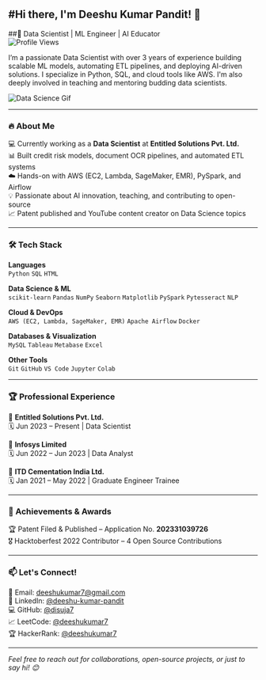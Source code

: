 #Hi there, I'm Deeshu Kumar Pandit! 👋  
---
##🚀 Data Scientist | ML Engineer | AI Educator  
![Profile Views](https://komarev.com/ghpvc/?username=disuja7&color=blue)

I’m a passionate Data Scientist with over 3 years of experience building scalable ML models, automating ETL pipelines, and deploying AI-driven solutions. I specialize in Python, SQL, and cloud tools like AWS. I'm also deeply involved in teaching and mentoring budding data scientists.

![Data Science Gif](https://media.giphy.com/media/QpVUMRUJGokfqXyfa1/giphy.gif)

---

### 🔥 About Me  
💻 Currently working as a **Data Scientist** at **Entitled Solutions Pvt. Ltd.**  
📊 Built credit risk models, document OCR pipelines, and automated ETL systems  
☁️ Hands-on with AWS (EC2, Lambda, SageMaker, EMR), PySpark, and Airflow  
💡 Passionate about AI innovation, teaching, and contributing to open-source  
📈 Patent published and YouTube content creator on Data Science topics  

---

### 🛠️ Tech Stack  

**Languages**  
`Python` `SQL` `HTML`

**Data Science & ML**  
`scikit-learn` `Pandas` `NumPy` `Seaborn` `Matplotlib` `PySpark` `Pytesseract` `NLP`

**Cloud & DevOps**  
`AWS (EC2, Lambda, SageMaker, EMR)` `Apache Airflow` `Docker`

**Databases & Visualization**  
`MySQL` `Tableau` `Metabase` `Excel`

**Other Tools**  
`Git` `GitHub` `VS Code` `Jupyter` `Colab`

---

### 🏆 Professional Experience  

💼 **Entitled Solutions Pvt. Ltd.**  
🗓 Jun 2023 – Present | Data Scientist  

💼 **Infosys Limited**  
🗓 Jun 2022 – Jun 2023 | Data Analyst  

💼 **ITD Cementation India Ltd.**  
🗓 Jan 2021 – May 2022 | Graduate Engineer Trainee  

---

### 🏅 Achievements & Awards  

🏆 Patent Filed & Published – Application No. **202331039726**  
🎖 Hacktoberfest 2022 Contributor – 4 Open Source Contributions  

---

### 📫 Let's Connect!  

📩 Email: [deeshukumar7@gmail.com](mailto:deeshukumar7@gmail.com)  
💼 LinkedIn: [@deeshu-kumar-pandit](https://linkedin.com/in/deeshu-kumar-pandit-bb51a319a)  
💻 GitHub: [@disuja7](https://github.com/disuja7)  
📈 LeetCode: [@deeshukumar7](https://leetcode.com/deeshukumar7/)  
🏆 HackerRank: [@deeshukumar7](https://www.hackerrank.com/deeshukumar7)

---

*Feel free to reach out for collaborations, open-source projects, or just to say hi! 😊*
